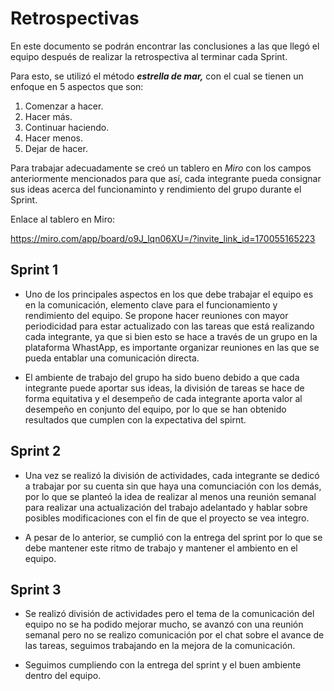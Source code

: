 # Retrospectivas

En este documento se podrán encontrar las conclusiones a las que llegó el equipo después de realizar la retrospectiva al terminar cada Sprint. 

Para esto, se utilizó el método **_estrella de mar,_** con el cual se tienen un enfoque en 5 aspectos que son:

1. Comenzar a hacer.
2. Hacer más.
3. Continuar haciendo.
4. Hacer menos.
5. Dejar de hacer.

Para trabajar adecuadamente se creó un tablero en *Miro* con los campos anteriormente mencionados para que así, cada integrante pueda consignar sus ideas acerca del funcionaminto y rendimiento del grupo durante el Sprint.  

Enlace al tablero en Miro:

https://miro.com/app/board/o9J_lqn06XU=/?invite_link_id=170055165223

## Sprint 1

* Uno de los principales aspectos en los que debe trabajar el equipo es en la comunicación, elemento clave para el funcionamiento y rendimiento del equipo. Se propone hacer reuniones con mayor periodicidad para estar actualizado con las tareas que está realizando cada integrante, ya que si bien esto se hace a través de un grupo en la plataforma WhastApp, es importante organizar reuniones en las que se pueda entablar una comunicación directa.

* El ambiente de trabajo del grupo ha sido bueno debido a que cada integrante puede aportar sus ideas, la división de tareas se hace de forma equitativa y el desempeño de cada integrante aporta valor al desempeño en conjunto del equipo, por lo que se han obtenido resultados que cumplen con la expectativa del spirnt.   

## Sprint 2

* Una vez se realizó la división de actividades, cada integrante se dedicó a trabajar por su cuenta sin que haya una comunciación con los demás, por lo que se planteó la idea de realizar al menos una reunión semanal para realizar una actualización del trabajo adelantado y hablar sobre posibles modificaciones con el fin de que el proyecto se vea integro. 

* A pesar de lo anterior, se cumplió con la entrega del sprint por lo que se debe mantener este ritmo de trabajo y mantener el ambiento en el equipo. 

## Sprint 3

* Se realizó división de actividades pero el tema de la comunicación del equipo no se ha podido mejorar mucho, se avanzó con una reunión semanal pero no se realizo comunicación por el chat sobre el avance de las tareas, seguimos trabajando en la mejora de la comunicación.

* Seguimos cumpliendo con la entrega del sprint y el buen ambiente dentro del equipo.




